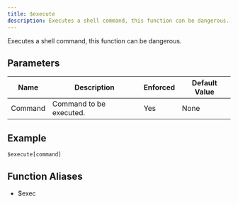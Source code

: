 ```yaml
---
title: $execute
description: Executes a shell command, this function can be dangerous.
---
```


Executes a shell command, this function can be dangerous.
## Parameters
|  Name   |       Description       | Enforced | Default Value |
|---------|-------------------------|----------|---------------|
| Command | Command to be executed. | Yes      | None          |
## Example
```
$execute[command]
```
## Function Aliases
- $exec